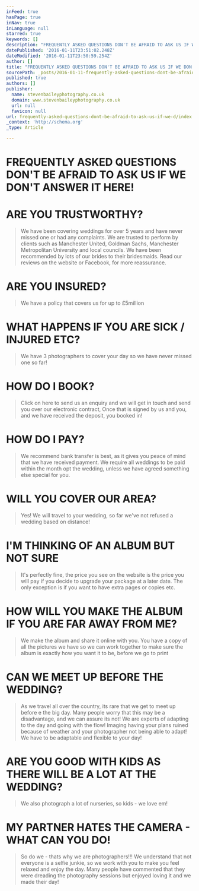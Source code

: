 ```yaml
---
inFeed: true
hasPage: true
inNav: true
inLanguage: null
starred: true
keywords: []
description: "FREQUENTLY ASKED QUESTIONS DON'T BE AFRAID TO ASK US IF WE DON'T ANSWER IT HERE!  ARE YOU TRUSTWORTHY? We have been covering weddings for over 5 years and have "
datePublished: '2016-01-11T23:51:02.248Z'
dateModified: '2016-01-11T23:50:59.254Z'
author: []
title: "FREQUENTLY ASKED QUESTIONS DON'T BE AFRAID TO ASK US IF WE DON'T ANSWER IT HERE!\_"
sourcePath: _posts/2016-01-11-frequently-asked-questions-dont-be-afraid-to-ask-us-if-we-d.md
published: true
authors: []
publisher:
  name: stevenbaileyphotography.co.uk
  domain: www.stevenbaileyphotography.co.uk
  url: null
  favicon: null
url: frequently-asked-questions-dont-be-afraid-to-ask-us-if-we-d/index.html
_context: 'http://schema.org'
_type: Article

---
```

# FREQUENTLY ASKED QUESTIONS DON'T BE AFRAID TO ASK US IF WE DON'T ANSWER IT HERE! 

# ARE YOU TRUSTWORTHY? 
> 
> We have been covering weddings for over 5 years and have never missed one or had any complaints. We are trusted to perform by clients such as Manchester United, Goldman Sachs, Manchester Metropolitan University and local councils. We have been recommended by lots of our brides to their bridesmaids. Read our reviews on the website or Facebook, for more reassurance. 

# ARE YOU INSURED? 
> 
> We have a policy that covers us for up to £5million   

# WHAT HAPPENS IF YOU ARE SICK / INJURED ETC? 
> 
> We have 3 photographers to cover your day so we have never missed one so far! 

# HOW DO I BOOK? 
> 
> Click on here to send us an enquiry and we will get in touch and send you over our electronic contract, Once that is signed by us and you, and we have received the deposit, you booked in! 

# HOW DO I PAY?

> We recommend bank transfer is best, as it gives you peace of mind that we have received payment. We require all weddings to be paid within the month opt the wedding, unless we have agreed something else special for you.  

# WILL YOU COVER OUR AREA? 
> 
> Yes! We will travel to your wedding, so far we've not refused a wedding based on distance!

# I'M THINKING OF AN ALBUM BUT NOT SURE 
> 
> It's perfectly fine, the price you see on the website is the price you will pay if you decide to upgrade your package at a later date. The only exception is if you want to have extra pages or copies etc.  

# HOW WILL YOU MAKE THE ALBUM IF YOU ARE FAR AWAY FROM ME? 
> 
> We make the album and share it online with you. You have a copy of all the pictures we have so we can work together to make sure the album is exactly how you want it to be, before we go to print 

# CAN WE MEET UP BEFORE THE WEDDING? 
> 
> As we travel all over the country, its rare that we get to meet up before e the big day. Many people worry that this may be a disadvantage, and we can assure its not! We are experts of adapting to the day and going with the flow! Imaging having your plans ruined because of weather and your photographer not being able to adapt! We have to be adaptable and flexible to your day! 

# ARE YOU GOOD WITH KIDS AS THERE WILL BE A LOT AT THE WEDDING? 
> 
> We also photograph a lot of nurseries, so kids - we love em! 

# MY PARTNER HATES THE CAMERA - WHAT CAN YOU DO!

> So do we - thats why we are photographers!!! We understand that not everyone is a selfie junkie, so we work with you to make you feel relaxed and enjoy the day. Many people have commented that they were dreading the photography sessions but enjoyed loving it and we made their day!